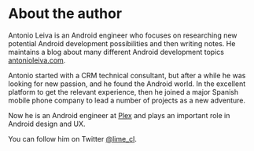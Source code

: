 # About the author

Antonio Leiva is an Android engineer who focuses on researching new potential Android development possibilities and then writing notes. He maintains a blog about many different Android development topics [antonioleiva.com].

Antonio started with a CRM technical consultant, but after a while he was looking for new passion, and he found the Android world. In the excellent platform to get the relevant experience, then he joined a major Spanish mobile phone company to lead a number of projects as a new adventure.

Now he is an Android engineer at [Plex] and plays an important role in Android design and UX.

You can follow him on Twitter [@lime_cl].

[antonioleiva.com]: http://antonioleiva.com/
[Plex]: http://plex.tv/
[@lime_cl]: https://twitter.com/lime_cl
